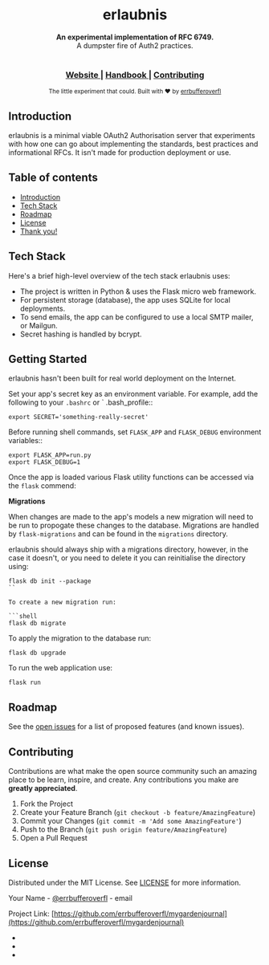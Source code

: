 <h1 align="center">erlaubnis</h1>

<div align="center">

</div>
<div align="center">
  <strong>An experimental implementation of RFC 6749.</strong>
</div>
<div align="center">
  A dumpster fire of Auth2 practices.
</div>

<br />

<div align="center">
  <!-- Stability -->
  <!-- NPM version -->
  <!-- Build Status -->
  <!-- Test Coverage -->
  <!-- Downloads -->
  <!-- Standard -->
</div>

<div align="center">
  <h3>
    <a href="https://example.com">
      Website
    </a>
    <span> | </span>
    <a href="https://github.com/erlaubnis/erlaubnis-handbook">
      Handbook
    </a>
    <span> | </span>
    <a href="https://github.com/choojs/choo/blob/master/.github/CONTRIBUTING.md">
      Contributing
    </a>
  </h3>
</div>

<div align="center">
  <sub>The little experiment that could. Built with ❤︎ by
  <a href="https://twitter.com/errbufferoverfl">errbufferoverfl</a>
</div>

## Introduction

erlaubnis is a minimal viable OAuth2 Authorisation server that experiments with how one can go about implementing the standards, best practices and informational RFCs. It isn't made for production deployment or use.

## Table of contents

- [Introduction](#introduction)
- [Tech Stack](#tech-stack)
- [Roadmap](#roadmap)
- [License](#license)
- [Thank you!](#thank-you)

## Tech Stack

Here's a brief high-level overview of the tech stack erlaubnis uses:

- The project is written in Python & uses the Flask micro web framework.
- For persistent storage (database), the app uses SQLite for local deployments.
- To send emails, the app can be configured to use a local SMTP mailer, or Mailgun.
- Secret hashing is handled by bcrypt.

## Getting Started

<!-- GETTING STARTED -->

erlaubnis hasn't been built for real world deployment on the Internet.

Set your app's secret key as an environment variable. For example, add the following to your `.bashrc` or `
.bash_profile::

```shell
export SECRET='something-really-secret'
```

Before running shell commands, set ``FLASK_APP`` and ``FLASK_DEBUG`` environment variables::

```shell
export FLASK_APP=run.py
export FLASK_DEBUG=1
```

Once the app is loaded various Flask utility functions can be accessed via the `flask` commend:

**Migrations**

When changes are made to the app's models a new migration will need to be run to propogate these changes to the database. Migrations are handled by `flask-migrations` and can be found in the `migrations` directory.

erlaubnis should always ship with a migrations directory, however, in the case it doesn't, or you need to delete it you can reinitialise the directory using:

```shell
flask db init --package
``

To create a new migration run:

```shell
flask db migrate
```

To apply the migration to the database run:

```shell
flask db upgrade
```

To run the web application use:

```shell
flask run
```

## Roadmap

<!-- ROADMAP -->

See the [open issues](https://github.com/errbufferoverfl/mygardenjournal/issues) for a list of proposed features (and
known issues).

<!-- CONTRIBUTING -->

## Contributing

Contributions are what make the open source community such an amazing place to be learn, inspire, and create. Any
contributions you make are **greatly appreciated**.

1. Fork the Project
2. Create your Feature Branch (`git checkout -b feature/AmazingFeature`)
3. Commit your Changes (`git commit -m 'Add some AmazingFeature'`)
4. Push to the Branch (`git push origin feature/AmazingFeature`)
5. Open a Pull Request

<!-- LICENSE -->

## License

Distributed under the MIT License. See [LICENSE](LICENSE.md) for more information.

<!-- CONTACT -->

Your Name - [@errbufferoverfl](https://twitter.com/errbufferoverfl) - email

Project
Link: [https://github.com/errbufferoverfl/mygardenjournal](https://github.com/errbufferoverfl/mygardenjournal)


<!-- ACKNOWLEDGEMENTS -->

* []()
* []()
* []()

<!-- MARKDOWN LINKS & IMAGES -->
<!-- https://www.markdownguide.org/basic-syntax/#reference-style-links -->

[contributors-shield]: https://img.shields.io/github/contributors/errbufferoverfl/mygardenjournal.svg?style=flat-square

[contributors-url]: https://github.com/errbufferoverfl/mygardenjournal/graphs/contributors

[forks-shield]: https://img.shields.io/github/forks/errbufferoverfl/mygardenjournal.svg?style=flat-square

[forks-url]: https://github.com/errbufferoverfl/mygardenjournal/network/members

[stars-shield]: https://img.shields.io/github/stars/errbufferoverfl/mygardenjournal.svg?style=flat-square

[stars-url]: https://github.com/errbufferoverfl/mygardenjournal/stargazers

[issues-shield]: https://img.shields.io/github/issues/errbufferoverfl/mygardenjournal.svg?style=flat-square

[issues-url]: https://github.com/errbufferoverfl/mygardenjournal/issues

[license-shield]: https://img.shields.io/github/license/errbufferoverfl/mygardenjournal.svg?style=flat-square

[license-url]: https://github.com/errbufferoverfl/mygardenjournal/blob/master/LICENSE.txt

[linkedin-shield]: https://img.shields.io/badge/-LinkedIn-black.svg?style=flat-square&logo=linkedin&colorB=555

[linkedin-url]: https://linkedin.com/in/errbufferoverfl

[product-screenshot]: images/screenshot.png
